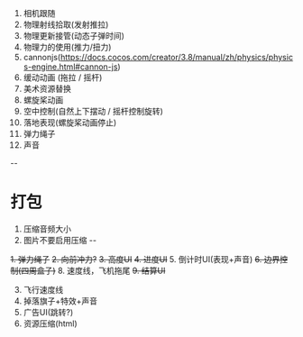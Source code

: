 1. 相机跟随
2. 物理射线拾取(发射推拉)
3. 物理更新接管(动态子弹时间)
4. 物理力的使用(推力/扭力)
5. cannonjs(https://docs.cocos.com/creator/3.8/manual/zh/physics/physics-engine.html#cannon-js)
6. 缓动动画 (拖拉 / 摇杆)
7. 美术资源替换
8. 螺旋桨动画
9. 空中控制(自然上下摆动 / 摇杆控制旋转)
10. 落地表现(螺旋桨动画停止)
11. 弹力绳子
12. 声音

-- 
# 打包
1. 压缩音频大小
2. 图片不要启用压缩
--

~~1. 弹力绳子~~
~~2. 向前冲力?~~
~~3. 高度UI~~
~~4. 进度UI~~
5. 倒计时UI(表现+声音)
~~6. 边界控制(四周盒子)~~
8. 速度线，飞机拖尾
~~9. 结算UI~~

3. 飞行速度线
4. 掉落旗子+特效+声音
10. 广告UI(跳转?)
11. 资源压缩(html)

